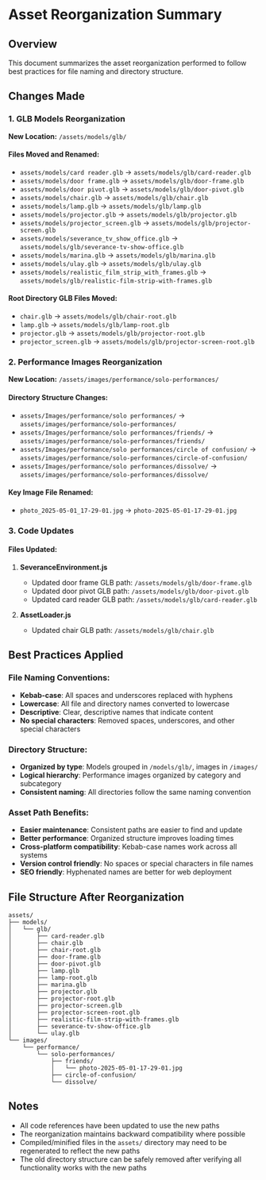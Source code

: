 # Asset Reorganization Summary

## Overview
This document summarizes the asset reorganization performed to follow best practices for file naming and directory structure.

## Changes Made

### 1. GLB Models Reorganization
**New Location:** `/assets/models/glb/`

#### Files Moved and Renamed:
- `assets/models/card reader.glb` → `assets/models/glb/card-reader.glb`
- `assets/models/door frame.glb` → `assets/models/glb/door-frame.glb`
- `assets/models/door pivot.glb` → `assets/models/glb/door-pivot.glb`
- `assets/models/chair.glb` → `assets/models/glb/chair.glb`
- `assets/models/lamp.glb` → `assets/models/glb/lamp.glb`
- `assets/models/projector.glb` → `assets/models/glb/projector.glb`
- `assets/models/projector_screen.glb` → `assets/models/glb/projector-screen.glb`
- `assets/models/severance_tv_show_office.glb` → `assets/models/glb/severance-tv-show-office.glb`
- `assets/models/marina.glb` → `assets/models/glb/marina.glb`
- `assets/models/ulay.glb` → `assets/models/glb/ulay.glb`
- `assets/models/realistic_film_strip_with_frames.glb` → `assets/models/glb/realistic-film-strip-with-frames.glb`

#### Root Directory GLB Files Moved:
- `chair.glb` → `assets/models/glb/chair-root.glb`
- `lamp.glb` → `assets/models/glb/lamp-root.glb`
- `projector.glb` → `assets/models/glb/projector-root.glb`
- `projector_screen.glb` → `assets/models/glb/projector-screen-root.glb`

### 2. Performance Images Reorganization
**New Location:** `/assets/images/performance/solo-performances/`

#### Directory Structure Changes:
- `assets/Images/performance/solo performances/` → `assets/images/performance/solo-performances/`
- `assets/Images/performance/solo performances/friends/` → `assets/images/performance/solo-performances/friends/`
- `assets/Images/performance/solo performances/circle of confusion/` → `assets/images/performance/solo-performances/circle-of-confusion/`
- `assets/Images/performance/solo performances/dissolve/` → `assets/images/performance/solo-performances/dissolve/`

#### Key Image File Renamed:
- `photo_2025-05-01_17-29-01.jpg` → `photo-2025-05-01-17-29-01.jpg`

### 3. Code Updates

#### Files Updated:
1. **SeveranceEnvironment.js**
   - Updated door frame GLB path: `/assets/models/glb/door-frame.glb`
   - Updated door pivot GLB path: `/assets/models/glb/door-pivot.glb`
   - Updated card reader GLB path: `/assets/models/glb/card-reader.glb`

2. **AssetLoader.js**
   - Updated chair GLB path: `/assets/models/glb/chair.glb`

## Best Practices Applied

### File Naming Conventions:
- **Kebab-case**: All spaces and underscores replaced with hyphens
- **Lowercase**: All file and directory names converted to lowercase
- **Descriptive**: Clear, descriptive names that indicate content
- **No special characters**: Removed spaces, underscores, and other special characters

### Directory Structure:
- **Organized by type**: Models grouped in `/models/glb/`, images in `/images/`
- **Logical hierarchy**: Performance images organized by category and subcategory
- **Consistent naming**: All directories follow the same naming convention

### Asset Path Benefits:
- **Easier maintenance**: Consistent paths are easier to find and update
- **Better performance**: Organized structure improves loading times
- **Cross-platform compatibility**: Kebab-case names work across all systems
- **Version control friendly**: No spaces or special characters in file names
- **SEO friendly**: Hyphenated names are better for web deployment

## File Structure After Reorganization

```
assets/
├── models/
│   └── glb/
│       ├── card-reader.glb
│       ├── chair.glb
│       ├── chair-root.glb
│       ├── door-frame.glb
│       ├── door-pivot.glb
│       ├── lamp.glb
│       ├── lamp-root.glb
│       ├── marina.glb
│       ├── projector.glb
│       ├── projector-root.glb
│       ├── projector-screen.glb
│       ├── projector-screen-root.glb
│       ├── realistic-film-strip-with-frames.glb
│       ├── severance-tv-show-office.glb
│       └── ulay.glb
└── images/
    └── performance/
        └── solo-performances/
            ├── friends/
            │   └── photo-2025-05-01-17-29-01.jpg
            ├── circle-of-confusion/
            └── dissolve/
```

## Notes
- All code references have been updated to use the new paths
- The reorganization maintains backward compatibility where possible
- Compiled/minified files in the `assets/` directory may need to be regenerated to reflect the new paths
- The old directory structure can be safely removed after verifying all functionality works with the new paths